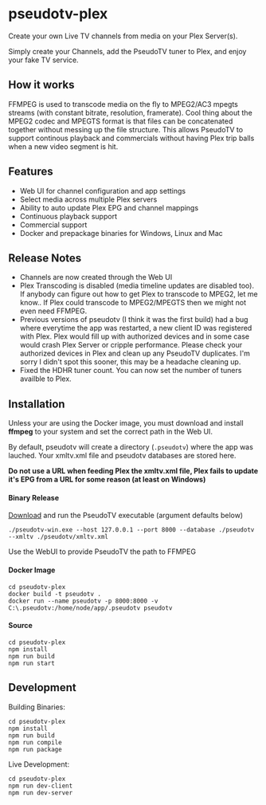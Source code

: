 # pseudotv-plex

Create your own Live TV channels from media on your Plex Server(s).

Simply create your Channels, add the PseudoTV tuner to Plex, and enjoy your fake TV service.

## How it works

FFMPEG is used to transcode media on the fly to MPEG2/AC3 mpegts streams (with constant bitrate, resolution, framerate). Cool thing about the MPEG2 codec and MPEGTS format is that files can be concatenated together without messing up the file structure. This allows PseudoTV to support continous playback and commercials without having Plex trip balls when a new video segment is hit.

## Features

- Web UI for channel configuration and app settings
- Select media across multiple Plex servers
- Ability to auto update Plex EPG and channel mappings
- Continuous playback support
- Commercial support
- Docker and prepackage binaries for Windows, Linux and Mac

## Release Notes
- Channels are now created through the Web UI
- Plex Transcoding is disabled (media timeline updates are disabled too). If anybody can figure out how to get Plex to transcode to MPEG2, let me know.. If Plex could transcode to MPEG2/MPEGTS then we might not even need FFMPEG.
- Previous versions of pseudotv (I think it was the first build) had a bug where everytime the app was restarted, a new client ID was registered with Plex. Plex would fill up with authorized devices and in some case would crash Plex Server or cripple performance. Please check your authorized devices in Plex and clean up any PseudoTV duplicates. I'm sorry I didn't spot this sooner, this may be a headache cleaning up.
- Fixed the HDHR tuner count. You can now set the number of tuners availble to Plex.

## Installation

Unless your are using the Docker image, you must download and install **ffmpeg** to your system and set the correct path in the Web UI.

By default, pseudotv will create a directory (`.pseudotv`) where the app was lauched. Your xmltv.xml file and pseudotv databases are stored here.

**Do not use a URL when feeding Plex the xmltv.xml file, Plex fails to update it's EPG from a URL for some reason (at least on Windows)**

#### Binary Release
[Download](https://gitlab.com/DEFENDORe/pseudotv-plex/-/releases) and run the PseudoTV executable (argument defaults below)
```
./pseudotv-win.exe --host 127.0.0.1 --port 8000 --database ./pseudotv --xmltv ./pseudotv/xmltv.xml
```
Use the WebUI to provide PseudoTV the path to FFMPEG

#### Docker Image
```
cd pseudotv-plex
docker build -t pseudotv .
docker run --name pseudotv -p 8000:8000 -v C:\.pseudotv:/home/node/app/.pseudotv pseudotv 
```

#### Source
```
cd pseudotv-plex
npm install
npm run build
npm run start
```



## Development
Building Binaries:
```
cd pseudotv-plex
npm install
npm run build
npm run compile
npm run package
```

Live Development:
```
cd pseudotv-plex
npm run dev-client
npm run dev-server
```